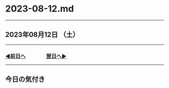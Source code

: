 # 2023-08-12.md

---

## 2023年08月12日 （土）

---

### [◀️前日へ](https://github.com/yuasys/chatty-journal/blob/main/2023/08/2023-08-11.md)&emsp;&emsp;&emsp;&emsp;[翌日へ▶️](https://github.com/yuasys/chatty-journal/blob/main/2023/08/2023-08-13.md)

---

## 今日の気付き
